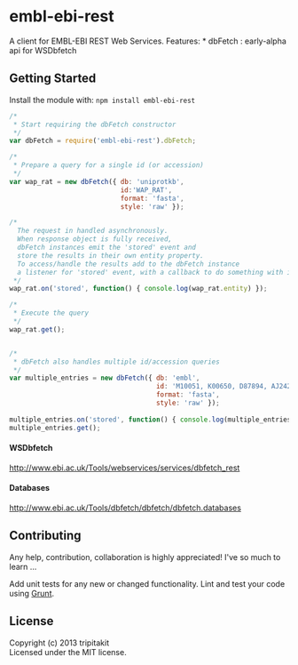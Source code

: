 # embl-ebi-rest

A client for EMBL-EBI REST Web Services.
Features:
	* dbFetch : early-alpha api for WSDbfetch



## Getting Started
Install the module with: `npm install embl-ebi-rest`

```javascript
/* 
 * Start requiring the dbFetch constructor
 */
var dbFetch = require('embl-ebi-rest').dbFetch;

/*
 * Prepare a query for a single id (or accession)
 */
var wap_rat = new dbFetch({ db: 'uniprotkb',
							id:'WAP_RAT',
							format: 'fasta',
							style: 'raw' });

/* 
  The request in handled asynchronously.
  When response object is fully received,
  dbFetch instances emit the 'stored' event and  
  store the results in their own entity property.
  To access/handle the results add to the dbFetch instance 
  a listener for 'stored' event, with a callback to do something with it.
 */
wap_rat.on('stored', function() { console.log(wap_rat.entity) });

/*
 * Execute the query
 */
wap_rat.get(); 


/* 
 * dbFetch also handles multiple id/accession queries
 */
var multiple_entries = new dbFetch({ db: 'embl',
									 id: 'M10051, K00650, D87894, AJ242600',
									 format: 'fasta',
									 style: 'raw' });
									 
multiple_entries.on('stored', function() { console.log(multiple_entries.entity) });
multiple_entries.get(); 
```

#### WSDbfetch
http://www.ebi.ac.uk/Tools/webservices/services/dbfetch_rest

#### Databases
http://www.ebi.ac.uk/Tools/dbfetch/dbfetch/dbfetch.databases

## Contributing
Any help, contribution, collaboration is highly appreciated! I've so much to learn ...

Add unit tests for any new or changed functionality. Lint and test your code using [Grunt](http://gruntjs.com/).


## License
Copyright (c) 2013 tripitakit  
Licensed under the MIT license.



